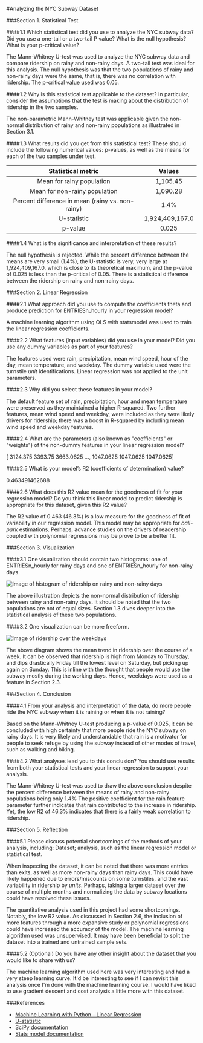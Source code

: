 #Analyzing the NYC Subway Dataset

###Section 1. Statistical Test

####1.1 Which statistical test did you use to analyze the NYC subway data? Did you use a one-tail or a two-tail P value? What is the null hypothesis? What is your p-critical value?

The Mann-Whitney U-test was used to analyze the NYC subway data and compare ridership on rainy and non-rainy days. A two-tail test was ideal for this analysis. The null hypothesis was that the two populations of rainy and non-rainy days were the same, that is, there was no correlation with ridership. The p-critical value used was 0.05.

####1.2 Why is this statistical test applicable to the dataset? In particular, consider the assumptions that the test is making about the distribution of ridership in the two samples.

The non-parametric Mann-Whitney test was applicable given the non-normal distribution of rainy and non-rainy populations as illustrated in Section 3.1.

####1.3 What results did you get from this statistical test? These should include the following numerical values: p-values, as well as the means for each of the two samples under test.

|Statistical metric                                |          Values|
|:------------------------------------------------:|:--------------:|
| Mean for rainy population                        |       1,105.45 |
| Mean for non-rainy population                    |       1,090.28 |
| Percent difference in mean (rainy vs. non-rainy) |           1.4% |
| U-statistic                                      |1,924,409,167.0 |
| p-value                                          |          0.025 |


####1.4 What is the significance and interpretation of these results?

The null hypothesis is rejected. While the percent difference between the means are very small (1.4%), the U-statistic is very, very large at 1,924,409,167.0, which is close to its theoretical maximum, and the p-value of 0.025 is less than the p-critical of 0.05. There is a statistical difference between the ridership on rainy and non-rainy days.


###Section 2. Linear Regression

####2.1 What approach did you use to compute the coefficients theta and produce prediction for ENTRIESn_hourly in your regression model?

A machine learning algorithm using OLS with statsmodel was used to train the linear regression coefficients. 

####2.2 What features (input variables) did you use in your model? Did you use any dummy variables as part of your features?

The features used were rain, precipitation, mean wind speed, hour of the day, mean temperature, and weekday. The dummy variable used were the turnstile *unit* identifications. Linear regression was not applied to the unit parameters.

####2.3 Why did you select these features in your model? 

The default feature set of rain, precipitation, hour and mean temperature were preserved as they maintained a higher R-squared. Two further features, mean wind speed and weekday, were included as they were likely drivers for ridership; there was a boost in R-squared by including mean wind speed and weekday features.

####2.4 What are the parameters (also known as "coefficients" or "weights") of the non-dummy features in your linear regression model?

[ 3124.375   3393.75    3663.0625 ...,  1047.0625  1047.0625  1047.0625]

####2.5 What is your model’s R2 (coefficients of determination) value?

0.463491462688

####2.6 What does this R2 value mean for the goodness of fit for your regression model? Do you think this linear model to predict ridership is appropriate for this dataset, given this R2  value?

The R2 value of 0.463 (46.3%) is a low measure for the goodness of fit of variability in our regression model. This model may be appropriate for *ball-park* estimations. Perhaps, advance studies on the drivers of readership coupled with polynomial regressions may be prove to be a better fit.


###Section 3. Visualization

####3.1 One visualization should contain two histograms: one of  ENTRIESn_hourly for rainy days and one of ENTRIESn_hourly for non-rainy days.

![Image of histogram of ridership on rainy and non-rainy days](https://raw.githubusercontent.com/arvin-dwarka/Udacity_Data_Analyst/master/P2/ps3/figure_1.png)

The above illustration depicts the non-normal distribution of ridership between rainy and non-rainy days. It should be noted that the two populations are not of equal sizes. Section 1.3 dives deeper into the statistical analysis of these two populations.

####3.2 One visualization can be more freeform. 

![Image of ridership over the weekdays](https://raw.githubusercontent.com/arvin-dwarka/Udacity_Data_Analyst/master/P2/ps4/figure_2.png)

The above diagram shows the mean trend in ridership over the course of a week. It can be observed that ridership is high from Monday to Thursday, and dips drastically Friday till the lowest level on Saturday, but picking up again on Sunday. This is inline with the thought that people would use the subway mostly during the working days. Hence, weekdays were used as a feature in Section 2.3.


###Section 4. Conclusion

####4.1 From your analysis and interpretation of the data, do more people ride the NYC subway when it is raining or when it is not raining?  

Based on the Mann-Whitney U-test producing a p-value of 0.025, it can be concluded with high certainty that more people ride the NYC subway on rainy days. It is very likely and understandable that rain is a motivator for people to seek refuge by using the subway instead of other modes of travel, such as walking and biking.

####4.2 What analyses lead you to this conclusion? You should use results from both your statistical tests and your linear regression to support your analysis.

The Mann-Whitney U-test was used to draw the above conclusion despite the percent difference between the means of rainy and non-rainy populations being only 1.4% The positive coefficient for the rain feature parameter further indicates that rain contributed to the increase in ridership. Yet, the low R2 of 46.3% indicates that there is a fairly weak correlation to ridership.


###Section 5. Reflection

####5.1 Please discuss potential shortcomings of the methods of your analysis, including: Dataset; analysis, such as the linear regression model or statistical test.

When inspecting the dataset, it can be noted that there was more entries than exits, as well as more non-rainy days than rainy days. This could have likely happened due to errors/miscounts on some turnstiles, and the vast variability in ridership by *units*. Perhaps, taking a larger dataset over the course of multiple months and normalizing the data by subway locations could have resolved these issues.

The quantitative analysis used in this project had some shortcomings. Notably, the low R2 value. As discussed in Section 2.6, the inclusion of more features through a more expansive study or polynomial regressions could have increased the accuracy of the model. The machine learning algorithm used was unsupervised. It may have been beneficial to split the dataset into a trained and untrained sample sets.


####5.2 (Optional) Do you have any other insight about the dataset that you would like to share with us?

The machine learning algorithm used here was very interesting and had a very steep learning curve. It'd be interesting to see if I can revisit this analysis once I'm done with the machine learning course. I would have liked to use gradient descent and cost analysis a little more with this dataset.


###References
- [Machine Learning with Python - Linear Regression](http://aimotion.blogspot.ca/2011/10/machine-learning-with-python-linear.html)
- [U-statistic](https://en.wikipedia.org/wiki/U-statistic)
- [SciPy documentation](http://docs.scipy.org/doc/scipy/reference/generated/scipy.stats.mannwhitneyu.html#scipy.stats.mannwhitneyu)
- [Stats model documentation](http://statsmodels.sourceforge.net/0.5.0/generated/statsmodels.regression.linear_model.OLS.html)